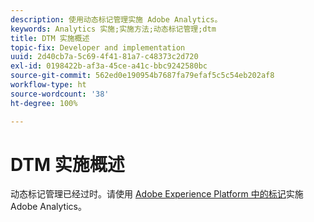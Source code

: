 ```yaml
---
description: 使用动态标记管理实施 Adobe Analytics。
keywords: Analytics 实施;实施方法;动态标记管理;dtm
title: DTM 实施概述
topic-fix: Developer and implementation
uuid: 2d40cb7a-5c69-4f41-81a7-c48373c2d720
exl-id: 0198422b-af3a-45ce-a41c-bbc9242580bc
source-git-commit: 562ed0e190954b7687fa79efaf5c5c54eb202af8
workflow-type: ht
source-wordcount: '38'
ht-degree: 100%

---
```


# DTM 实施概述

动态标记管理已经过时。请使用 [Adobe Experience Platform 中的标记](/help/implement/launch/overview.md)实施 Adobe Analytics。
